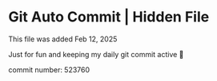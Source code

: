 # Git Auto Commit | Hidden File

This file was added Feb 12, 2025

Just for fun and keeping my daily git commit active 🤪

commit number: 523760
